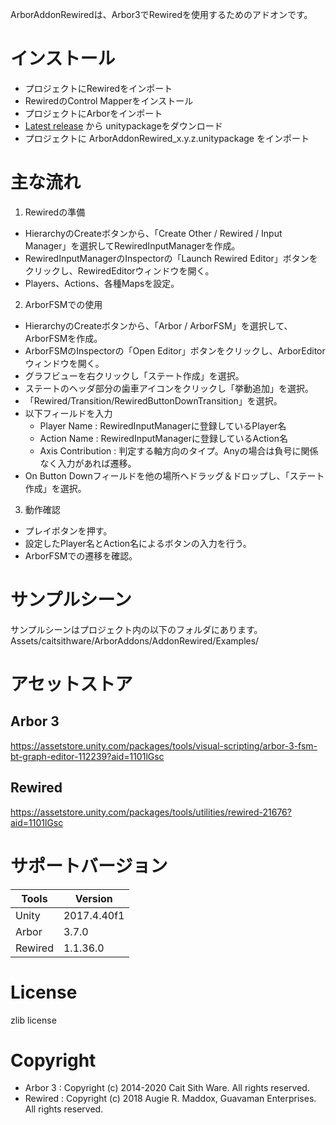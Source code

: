 ArborAddonRewiredは、Arbor3でRewiredを使用するためのアドオンです。

# インストール

* プロジェクトにRewiredをインポート
* RewiredのControl Mapperをインストール
* プロジェクトにArborをインポート
* [Latest release](https://github.com/caitsithware/ArborAddonRewired/releases/latest) から unitypackageをダウンロード
* プロジェクトに ArborAddonRewired_x.y.z.unitypackage をインポート

# 主な流れ

1. Rewiredの準備

* HierarchyのCreateボタンから、「Create Other / Rewired / Input Manager」を選択してRewiredInputManagerを作成。
* RewiredInputManagerのInspectorの「Launch Rewired Editor」ボタンをクリックし、RewiredEditorウィンドウを開く。
* Players、Actions、各種Mapsを設定。

2. ArborFSMでの使用

* HierarchyのCreateボタンから、「Arbor / ArborFSM」を選択して、ArborFSMを作成。
* ArborFSMのInspectorの「Open Editor」ボタンをクリックし、ArborEditorウィンドウを開く。
* グラフビューを右クリックし「ステート作成」を選択。
* ステートのヘッダ部分の歯車アイコンをクリックし「挙動追加」を選択。
* 「Rewired/Transition/RewiredButtonDownTransition」を選択。
* 以下フィールドを入力
    * Player Name : RewiredInputManagerに登録しているPlayer名
    * Action Name : RewiredInputManagerに登録しているAction名
    * Axis Contribution : 判定する軸方向のタイプ。Anyの場合は負号に関係なく入力があれば遷移。
* On Button Downフィールドを他の場所へドラッグ＆ドロップし、「ステート作成」を選択。

3. 動作確認

* プレイボタンを押す。
* 設定したPlayer名とAction名によるボタンの入力を行う。
* ArborFSMでの遷移を確認。

# サンプルシーン 

サンプルシーンはプロジェクト内の以下のフォルダにあります。  
Assets/caitsithware/ArborAddons/AddonRewired/Examples/

# アセットストア

## Arbor 3

https://assetstore.unity.com/packages/tools/visual-scripting/arbor-3-fsm-bt-graph-editor-112239?aid=1101lGsc

## Rewired

https://assetstore.unity.com/packages/tools/utilities/rewired-21676?aid=1101lGsc

# サポートバージョン

| Tools   | Version    |
|---------|------------|
| Unity   | 2017.4.40f1 |
| Arbor   | 3.7.0      |
| Rewired | 1.1.36.0   |

# License

zlib license

# Copyright

* Arbor 3 : Copyright (c) 2014-2020 Cait Sith Ware. All rights reserved.
* Rewired : Copyright (c) 2018 Augie R. Maddox, Guavaman Enterprises. All rights reserved.
